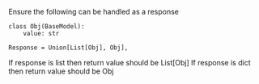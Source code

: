 Ensure the following can be handled as a response

```
class Obj(BaseModel):
    value: str

Response = Union[List[Obj], Obj],
```

If response is list then return value should be List[Obj]
If response is dict then return value should be Obj